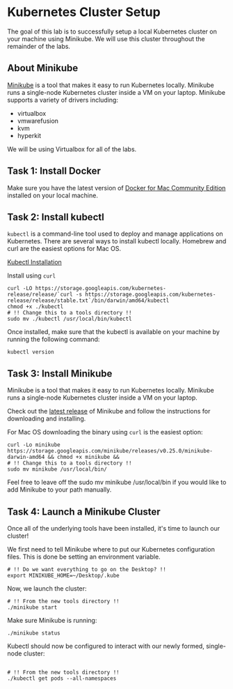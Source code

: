 # Kubernetes Cluster Setup

The goal of this lab is to successfully setup a local Kubernetes cluster on your machine using Minikube. We will use this cluster throughout the remainder of the labs.

## About Minikube
[Minikube](https://github.com/kubernetes/minikube) is a tool that makes it easy to run Kubernetes locally. Minikube runs a single-node Kubernetes cluster inside a VM on your laptop. Minikube supports a variety of drivers including:
* virtualbox
* vmwarefusion
* kvm 
* hyperkit

We will be using Virtualbox for all of the labs.

## Task 1: Install Docker
Make sure you have the latest version of [Docker for Mac Community Edition](https://store.docker.com/editions/community/docker-ce-desktop-mac) installed on your local machine. 

## Task 2: Install kubectl
`kubectl` is a command-line tool used to deploy and manage applications on Kubernetes. There are several ways to install kubectl locally. Homebrew and curl are the easiest options for Mac OS.

[Kubectl Installation](https://kubernetes.io/docs/tasks/tools/install-kubectl/
)

Install using `curl`
```
curl -LO https://storage.googleapis.com/kubernetes-release/release/`curl -s https://storage.googleapis.com/kubernetes-release/release/stable.txt`/bin/darwin/amd64/kubectl
chmod +x ./kubectl
# !! Change this to a tools directory !!
sudo mv ./kubectl /usr/local/bin/kubectl
```

Once installed, make sure that the kubectl is available on your machine by running the following command:
```
kubectl version
```

## Task 3: Install Minikube
Minikube is a tool that makes it easy to run Kubernetes locally. Minikube runs a single-node Kubernetes cluster inside a VM on your laptop.

Check out the [latest release](https://github.com/kubernetes/minikube/releases) of Minikube and follow the instructions for downloading and installing.

For Mac OS downloading the binary using `curl` is the easiest option:
```
curl -Lo minikube https://storage.googleapis.com/minikube/releases/v0.25.0/minikube-darwin-amd64 && chmod +x minikube && 
# !! Change this to a tools directory !!
sudo mv minikube /usr/local/bin/
```
Feel free to leave off the sudo mv minikube /usr/local/bin if you would like to add Minikube to your path manually.

## Task 4: Launch a Minikube Cluster
Once all of the underlying tools have been installed, it's time to launch our cluster!

We first need to tell Minikube where to put our Kubernetes configuration files. This is done be setting an environment variable.
```
# !! Do we want everything to go on the Desktop? !!
export MINIKUBE_HOME=~/Desktop/.kube
```

Now, we launch the cluster:
```
# !! From the new tools directory !!
./minikube start
```

Make sure Minikube is running:
```
./minikube status
```

Kubectl should now be configured to interact with our newly formed, single-node cluster:
```

# !! From the new tools directory !!
./kubectl get pods --all-namespaces
```